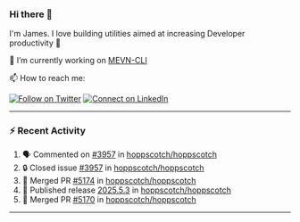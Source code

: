 ### Hi there 👋

I'm James. I love building utilities aimed at increasing Developer productivity :raised_hands: 

🔭 I’m currently working on [MEVN-CLI](https://github.com/madlabsinc/mevn-cli)

📫 How to reach me:

[![Follow on Twitter](https://img.shields.io/badge/--twitter?label=Twitter&logo=Twitter&style=social)](https://twitter.com/james_madhacks) [![Connect on LinkedIn](https://img.shields.io/badge/--linkedin?label=LinkedIn&logo=LinkedIn&style=social)](https://www.linkedin.com/in/jamesgeorge007)

---

### :zap: Recent Activity

<!--START_SECTION:activity-->
1. 🗣 Commented on [#3957](https://github.com/hoppscotch/hoppscotch/issues/3957#issuecomment-2990131749) in [hoppscotch/hoppscotch](https://github.com/hoppscotch/hoppscotch)
2. 🔒 Closed issue [#3957](https://github.com/hoppscotch/hoppscotch/issues/3957) in [hoppscotch/hoppscotch](https://github.com/hoppscotch/hoppscotch)
3. 🎉 Merged PR [#5174](https://github.com/hoppscotch/hoppscotch/pull/5174) in [hoppscotch/hoppscotch](https://github.com/hoppscotch/hoppscotch)
4. 🚀 Published release [2025.5.3](https://github.com/hoppscotch/hoppscotch/releases/tag/2025.5.3) in [hoppscotch/hoppscotch](https://github.com/hoppscotch/hoppscotch)
5. 🎉 Merged PR [#5170](https://github.com/hoppscotch/hoppscotch/pull/5170) in [hoppscotch/hoppscotch](https://github.com/hoppscotch/hoppscotch)
<!--END_SECTION:activity-->

---

<!--
**jamesgeorge007/jamesgeorge007** is a ✨ _special_ ✨ repository because its `README.md` (this file) appears on your GitHub profile.

Here are some ideas to get you started:

- 🌱 I’m currently learning ...
- 👯 I’m looking to collaborate on ...
- 🤔 I’m looking for help with ...
- 💬 Ask me about ...
- 😄 Pronouns: ...
- ⚡ Fun fact: ...
-->
